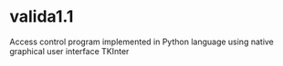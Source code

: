 # valida1.1
Access control program implemented in Python language using native graphical user interface TKInter
